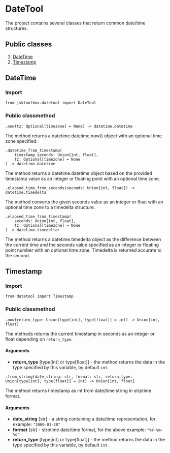 # DateTool

The project contains several classes that return common date/time structures.

## Public classes

1. [DateTime](https://github.com/Szumak75/JskToolBox/blob/1.1.1/docs/DateTool.md#datetime)
1. [Timestamp](https://github.com/Szumak75/JskToolBox/blob/1.1.1/docs/DateTool.md#timestamp)

## DateTime

### Import

```
from jsktoolbox.datetool import DateTool
```

### Public classmethod

```
.now(tz: Optional[timezone] = None) -> datetime.datetime
```

The method returns a datetime.datetime.now() object with an optional time zone specified.

```
.datetime_from_timestamp(
    timestamp_seconds: Union[int, float],
    tz: Optional[timezone] = None
) -> datetime.datetime
```

The method returns a datetime.datetime object based on the provided timestamp value as an integer or floating point with an optional time zone.

```
.elapsed_time_from_seconds(seconds: Union[int, float]) -> datetime.timedelta
```

The method converts the given seconds value as an integer or float with an optional time zone to a timedelta structure.

```
.elapsed_time_from_timestamp(
    seconds: Union[int, float],
    tz: Optional[timezone] = None
) -> datetime.timedelta:
```

The method returns a datetime.timedelta object as the difference between the current time and the seconds value specified as an integer or floating point number with an optional time zone.
Timedelta is returned accurate to the second.

## Timestamp

### Import

```
from datetool import Timestamp
```


### Public classmethod

```
.now(return_type: Union[type[int], type[float]] = int) -> Union[int, float]
```

The methods returns the current timestamp in seconds as an integer or float depending on `return_type`.

#### Arguments

- **return_type** [type[int] or type[float]] - the method returns the data in the type specified by this variable, by default `int`.


```
.from_string(date_string: str, format: str, return_type: Union[type[int], type[float]] = int) -> Union[int, float]
```

The method returns timestamp as int from date/time string in strptime format.

#### Arguments

- **date_string** [str] - a string containing a date/time representation, for example: `"2000-01-28"`
- **format** [str] - strptime date/time format, for the above example: `"%Y-%m-%d"`
- **return_type** [type[int] or type[float]] - the method returns the data in the type specified by this variable, by default `int`.
